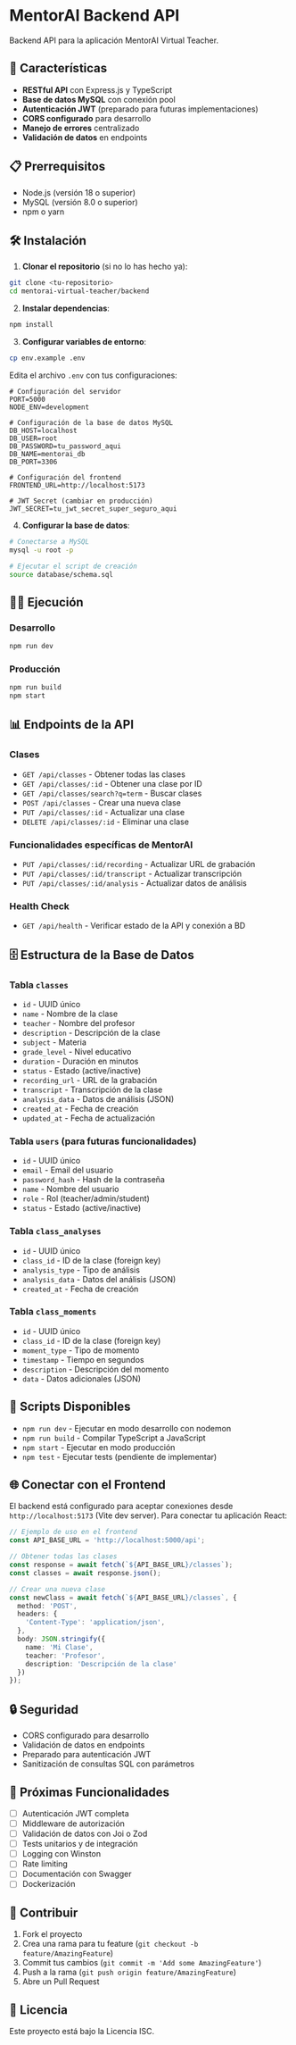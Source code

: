 # MentorAI Backend API

Backend API para la aplicación MentorAI Virtual Teacher.

## 🚀 Características

- **RESTful API** con Express.js y TypeScript
- **Base de datos MySQL** con conexión pool
- **Autenticación JWT** (preparado para futuras implementaciones)
- **CORS configurado** para desarrollo
- **Manejo de errores** centralizado
- **Validación de datos** en endpoints

## 📋 Prerrequisitos

- Node.js (versión 18 o superior)
- MySQL (versión 8.0 o superior)
- npm o yarn

## 🛠️ Instalación

1. **Clonar el repositorio** (si no lo has hecho ya):
```bash
git clone <tu-repositorio>
cd mentorai-virtual-teacher/backend
```

2. **Instalar dependencias**:
```bash
npm install
```

3. **Configurar variables de entorno**:
```bash
cp env.example .env
```

Edita el archivo `.env` con tus configuraciones:
```env
# Configuración del servidor
PORT=5000
NODE_ENV=development

# Configuración de la base de datos MySQL
DB_HOST=localhost
DB_USER=root
DB_PASSWORD=tu_password_aqui
DB_NAME=mentorai_db
DB_PORT=3306

# Configuración del frontend
FRONTEND_URL=http://localhost:5173

# JWT Secret (cambiar en producción)
JWT_SECRET=tu_jwt_secret_super_seguro_aqui
```

4. **Configurar la base de datos**:
```bash
# Conectarse a MySQL
mysql -u root -p

# Ejecutar el script de creación
source database/schema.sql
```

## 🏃‍♂️ Ejecución

### Desarrollo
```bash
npm run dev
```

### Producción
```bash
npm run build
npm start
```

## 📊 Endpoints de la API

### Clases

- `GET /api/classes` - Obtener todas las clases
- `GET /api/classes/:id` - Obtener una clase por ID
- `GET /api/classes/search?q=term` - Buscar clases
- `POST /api/classes` - Crear una nueva clase
- `PUT /api/classes/:id` - Actualizar una clase
- `DELETE /api/classes/:id` - Eliminar una clase

### Funcionalidades específicas de MentorAI

- `PUT /api/classes/:id/recording` - Actualizar URL de grabación
- `PUT /api/classes/:id/transcript` - Actualizar transcripción
- `PUT /api/classes/:id/analysis` - Actualizar datos de análisis

### Health Check

- `GET /api/health` - Verificar estado de la API y conexión a BD

## 🗄️ Estructura de la Base de Datos

### Tabla `classes`
- `id` - UUID único
- `name` - Nombre de la clase
- `teacher` - Nombre del profesor
- `description` - Descripción de la clase
- `subject` - Materia
- `grade_level` - Nivel educativo
- `duration` - Duración en minutos
- `status` - Estado (active/inactive)
- `recording_url` - URL de la grabación
- `transcript` - Transcripción de la clase
- `analysis_data` - Datos de análisis (JSON)
- `created_at` - Fecha de creación
- `updated_at` - Fecha de actualización

### Tabla `users` (para futuras funcionalidades)
- `id` - UUID único
- `email` - Email del usuario
- `password_hash` - Hash de la contraseña
- `name` - Nombre del usuario
- `role` - Rol (teacher/admin/student)
- `status` - Estado (active/inactive)

### Tabla `class_analyses`
- `id` - UUID único
- `class_id` - ID de la clase (foreign key)
- `analysis_type` - Tipo de análisis
- `analysis_data` - Datos del análisis (JSON)
- `created_at` - Fecha de creación

### Tabla `class_moments`
- `id` - UUID único
- `class_id` - ID de la clase (foreign key)
- `moment_type` - Tipo de momento
- `timestamp` - Tiempo en segundos
- `description` - Descripción del momento
- `data` - Datos adicionales (JSON)

## 🔧 Scripts Disponibles

- `npm run dev` - Ejecutar en modo desarrollo con nodemon
- `npm run build` - Compilar TypeScript a JavaScript
- `npm start` - Ejecutar en modo producción
- `npm test` - Ejecutar tests (pendiente de implementar)

## 🌐 Conectar con el Frontend

El backend está configurado para aceptar conexiones desde `http://localhost:5173` (Vite dev server). Para conectar tu aplicación React:

```typescript
// Ejemplo de uso en el frontend
const API_BASE_URL = 'http://localhost:5000/api';

// Obtener todas las clases
const response = await fetch(`${API_BASE_URL}/classes`);
const classes = await response.json();

// Crear una nueva clase
const newClass = await fetch(`${API_BASE_URL}/classes`, {
  method: 'POST',
  headers: {
    'Content-Type': 'application/json',
  },
  body: JSON.stringify({
    name: 'Mi Clase',
    teacher: 'Profesor',
    description: 'Descripción de la clase'
  })
});
```

## 🔒 Seguridad

- CORS configurado para desarrollo
- Validación de datos en endpoints
- Preparado para autenticación JWT
- Sanitización de consultas SQL con parámetros

## 📝 Próximas Funcionalidades

- [ ] Autenticación JWT completa
- [ ] Middleware de autorización
- [ ] Validación de datos con Joi o Zod
- [ ] Tests unitarios y de integración
- [ ] Logging con Winston
- [ ] Rate limiting
- [ ] Documentación con Swagger
- [ ] Dockerización

## 🤝 Contribuir

1. Fork el proyecto
2. Crea una rama para tu feature (`git checkout -b feature/AmazingFeature`)
3. Commit tus cambios (`git commit -m 'Add some AmazingFeature'`)
4. Push a la rama (`git push origin feature/AmazingFeature`)
5. Abre un Pull Request

## 📄 Licencia

Este proyecto está bajo la Licencia ISC. 